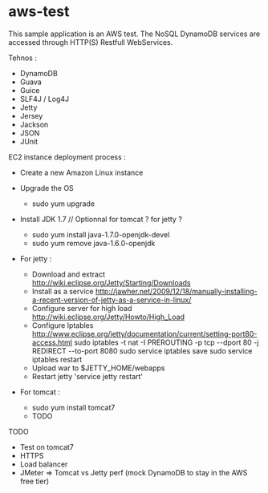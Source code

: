 aws-test
========

This sample application is an AWS test. The NoSQL DynamoDB services are accessed through HTTP(S) Restfull WebServices.

Tehnos :
- DynamoDB
- Guava
- Guice
- SLF4J / Log4J
- Jetty
- Jersey
- Jackson
- JSON
- JUnit

EC2 instance deployment process :
- Create a new Amazon Linux instance
- Upgrade the OS 
  - sudo yum upgrade
- Install JDK 1.7 // Optionnal for tomcat ? for jetty ?
  - sudo yum install java-1.7.0-openjdk-devel
  - sudo yum remove java-1.6.0-openjdk

- For jetty :
  - Download and extract http://wiki.eclipse.org/Jetty/Starting/Downloads
  - Install as a service http://jawher.net/2009/12/18/manually-installing-a-recent-version-of-jetty-as-a-service-in-linux/
  - Configure server for high load http://wiki.eclipse.org/Jetty/Howto/High_Load
  - Configure Iptables http://www.eclipse.org/jetty/documentation/current/setting-port80-access.html
    sudo iptables -t nat -I PREROUTING -p tcp --dport 80 -j REDIRECT --to-port 8080
    sudo service iptables save
    sudo service iptables restart
  - Upload war to $JETTY_HOME/webapps
  - Restart jetty 'service jetty restart'

- For tomcat :
  - sudo yum install tomcat7
  - TODO

TODO
- Test on tomcat7
- HTTPS
- Load balancer
- JMeter => Tomcat vs Jetty perf (mock DynamoDB to stay in the AWS free tier)


